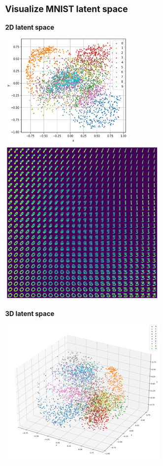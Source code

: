 # Visualize MNIST latent space

## 2D latent space

<img src="./2D/plots/LatentSpace.png" width="400" height="350">

<img src="./2D/plots/GeneratedImages.png" width="500" height="500">

## 3D latent space

<img src="./3D/plots/LatentSpace.png" width="500" height="450">